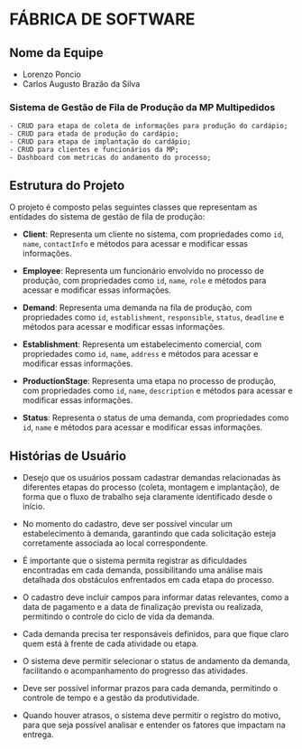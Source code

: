 # FÁBRICA DE SOFTWARE

## Nome da Equipe
- Lorenzo Poncio
- Carlos Augusto Brazão da Silva

### Sistema de Gestão de Fila de Produção da MP Multipedidos
    - CRUD para etapa de coleta de informações para produção do cardápio;
    - CRUD para etada de produção do cardápio;
    - CRUD para etapa de implantação do cardápio;
    - CRUD para clientes e funcionários da MP;
    - Dashboard com metricas do andamento do processo;

## Estrutura do Projeto
O projeto é composto pelas seguintes classes que representam as entidades do sistema de gestão de fila de produção:

- **Client**: Representa um cliente no sistema, com propriedades como `id`, `name`, `contactInfo` e métodos para acessar e modificar essas informações.
  
- **Employee**: Representa um funcionário envolvido no processo de produção, com propriedades como `id`, `name`, `role` e métodos para acessar e modificar essas informações.
  
- **Demand**: Representa uma demanda na fila de produção, com propriedades como `id`, `establishment`, `responsible`, `status`, `deadline` e métodos para acessar e modificar essas informações.
  
- **Establishment**: Representa um estabelecimento comercial, com propriedades como `id`, `name`, `address` e métodos para acessar e modificar essas informações.
  
- **ProductionStage**: Representa uma etapa no processo de produção, com propriedades como `id`, `name`, `description` e métodos para acessar e modificar essas informações.
  
- **Status**: Representa o status de uma demanda, com propriedades como `id`, `name` e métodos para acessar e modificar essas informações.

## Histórias de Usuário
- Desejo que os usuários possam cadastrar demandas relacionadas às diferentes etapas do processo (coleta, montagem e implantação), de forma que o fluxo de trabalho seja claramente identificado desde o início.

- No momento do cadastro, deve ser possível vincular um estabelecimento à demanda, garantindo que cada solicitação esteja corretamente associada ao local correspondente.

- É importante que o sistema permita registrar as dificuldades encontradas em cada demanda, possibilitando uma análise mais detalhada dos obstáculos enfrentados em cada etapa do processo.

- O cadastro deve incluir campos para informar datas relevantes, como a data de pagamento e a data de finalização prevista ou realizada, permitindo o controle do ciclo de vida da demanda.

- Cada demanda precisa ter responsáveis definidos, para que fique claro quem está à frente de cada atividade ou etapa.

- O sistema deve permitir selecionar o status de andamento da demanda, facilitando o acompanhamento do progresso das atividades.

- Deve ser possível informar prazos para cada demanda, permitindo o controle de tempo e a gestão da produtividade.

- Quando houver atrasos, o sistema deve permitir o registro do motivo, para que seja possível analisar e entender os fatores que impactam na entrega.